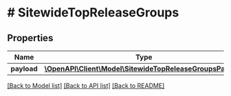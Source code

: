 # # SitewideTopReleaseGroups

## Properties

Name | Type | Description | Notes
------------ | ------------- | ------------- | -------------
**payload** | [**\OpenAPI\Client\Model\SitewideTopReleaseGroupsPayload**](SitewideTopReleaseGroupsPayload.md) |  |

[[Back to Model list]](../../README.md#models) [[Back to API list]](../../README.md#endpoints) [[Back to README]](../../README.md)
